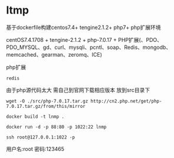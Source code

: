 # ltmp
基于dockerfile构建centos7.4+ tengine2.1.2+ php7+ php扩展环境

centOS7.4.1708 + tengine-2.1.2 + php-7.0.17 + PHP扩展(、PDO、PDO_MYSQL、gd、curl、mysqli、pcntl、soap、Redis、mongodb、memcached、gearman、zeromq、ICE)

php扩展
~~~
redis
~~~
由于php源代码太大 需自己到官网下载相应版本 放到src目录下
~~~
wget -O ./src/php-7.0.17.tar.gz http://cn2.php.net/get/php-7.0.17.tar.gz/from/this/mirror 

docker build -t lnmp .

docker run -d -p 88:80 -p 1022:22 lnmp

ssh root@127.0.0.1:1022 -p

~~~

用户名:root
密码:123465
